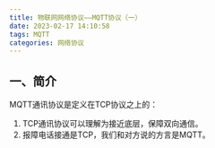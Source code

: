 ```yaml
---
title: 物联网网络协议——MQTT协议（一）
date: 2023-02-17 14:10:58
tags: MQTT
categories: 网络协议
---
```


## 一、简介

MQTT通讯协议是定义在TCP协议之上的：

1. TCP通讯协议可以理解为接近底层，保障双向通信。
2. 报障电话接通是TCP，我们和对方说的方言是MQTT。
